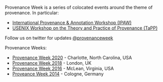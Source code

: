 Provenance Week is a series of colocated events around the theme of provenance. In particular:
* [International Provenance & Annotation Workshop (IPAW)](http://ipaw.info)
* [USENIX Workshop on the Theory and Practice of Provenance (TaPP)](https://www.usenix.org/conferences/byname/186)

Follow us on twitter for updates [@provenanceweek](https://twitter.com/provenanceweek)

Provenance Weeks:
* [Provenance Week 2020](https://iitdbgroup.github.io/ProvenanceWeek2020/) - Charlotte, North Carolina, USA 
* [Provenance Week 2018](http://provenanceweek2018.org) - London, UK 
* [Provenance Week 2016](http://www2.mitre.org/public/provenance2016/) - McLean, Virginia, USA
* [Proveance Week 2014](http://provenanceweek.dlr.de) - Cologne, Germany
